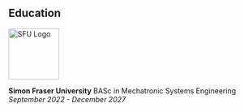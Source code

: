## Education

<p float="left">
<img src="https://www.sfu.ca/favicon.ico" alt="SFU Logo" width="100" height="100" style="margin-right: 15px;" >
<p float="left">
<strong>Simon Fraser University</strong>
BASc in Mechatronic Systems Engineering
<em>September 2022 - December 2027</em>
</p>
</p>
